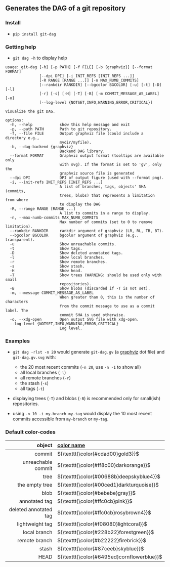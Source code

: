 ## Generates the DAG of a git repository

### Install

+ `pip install git-dag`

### Getting help

+ `git dag -h` to display help

```
usage: git-dag [-h] [-p PATH] [-f FILE] [-b {graphviz}] [--format FORMAT]
               [--dpi DPI] [-i INIT_REFS [INIT_REFS ...]]
               [-R RANGE [RANGE ...]] [-n MAX_NUMB_COMMITS]
               [--rankdir RANKDIR] [--bgcolor BGCOLOR] [-u] [-t] [-D] [-l]
               [-r] [-s] [-H] [-T] [-B] [-m COMMIT_MESSAGE_AS_LABEL] [-o]
               [--log-level {NOTSET,INFO,WARNING,ERROR,CRITICAL}]

Visualize the git DAG.

options:
  -h, --help            show this help message and exit
  -p, --path PATH       Path to git repository.
  -f, --file FILE       Output graphviz file (could include a directory e.g.,
                        mydir/myfile).
  -b, --dag-backend {graphviz}
                        Backend DAG library.
  --format FORMAT       Graphviz output format (tooltips are available only
                        with svg). If the format is set to 'gv', only the
                        graphviz source file is generated
  --dpi DPI             DPI of output figure (used with --format png).
  -i, --init-refs INIT_REFS [INIT_REFS ...]
                        A list of branches, tags, objects' SHA (commits,
                        trees, blobs) that represents a limitation from where
                        to display the DAG
  -R, --range RANGE [RANGE ...]
                        A list to commits in a range to display.
  -n, --max-numb-commits MAX_NUMB_COMMITS
                        Max number of commits (set to 0 to remove limitation).
  --rankdir RANKDIR     rankdir argument of graphviz (LR, RL, TB, BT).
  --bgcolor BGCOLOR     bgcolor argument of graphviz (e.g., transparent).
  -u                    Show unreachable commits.
  -t                    Show tags.
  -D                    Show deleted annotated tags.
  -l                    Show local branches.
  -r                    Show remote branches.
  -s                    Show stash.
  -H                    Show head.
  -T                    Show trees (WARNING: should be used only with small
                        repositories).
  -B                    Show blobs (discarded if -T is not set).
  -m, --message COMMIT_MESSAGE_AS_LABEL
                        When greater than 0, this is the number of characters
                        from the commit message to use as a commit label. The
                        commit SHA is used otherwise.
  -o, --xdg-open        Open output SVG file with xdg-open.
  --log-level {NOTSET,INFO,WARNING,ERROR,CRITICAL}
                        Log level.
```

### Examples

+ `git dag -rlst -n 20` would generate `git-dag.gv` (a [graphviz](https://graphviz.org/)
  dot file) and `git-dag.gv.svg` with:
  + the 20 most recent commits (`-n 20`, use `-n -1` to show all)
  + all local branches (`-l`)
  + all remote branches (`-r`)
  + the stash (`-s`)
  + all tags (`-t`)

+ displaying trees (`-T`) and blobs (`-B`) is recommended only for small(ish)
  repositories.

+ using `-n 10 -i my-branch my-tag` would display the 10 most recent commits accessible
  from `my-branch` or `my-tag`.

### Default color-codes

|                object | [color name](https://graphviz.org/doc/info/colors.html) |
|----------------------:|:--------------------------------------------------------|
|                commit | ${\texttt{\color{#cdad00}gold3}}$                       |
|    unreachable commit | ${\texttt{\color{#ff8c00}darkorange}}$                  |
|                  tree | ${\texttt{\color{#00688b}deepskyblue4}}$                |
|        the empty tree | ${\texttt{\color{#00ced1}darkturquoise}}$               |
|                  blob | ${\texttt{\color{#bebebe}gray}}$                        |
|         annotated tag | ${\texttt{\color{#ffc0cb}pink}}$                        |
| deleted annotated tag | ${\texttt{\color{#ffc0cb}rosybrown4}}$                  |
|       lightweight tag | ${\texttt{\color{#f08080}lightcoral}}$                  |
|          local branch | ${\texttt{\color{#228b22}forestgreen}}$                 |
|         remote branch | ${\texttt{\color{#b22222}firebrick}}$                   |
|                 stash | ${\texttt{\color{#87ceeb}skyblue}}$                     |
|                  HEAD | ${\texttt{\color{#6495ed}cornflowerblue}}$              |
